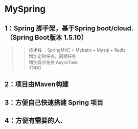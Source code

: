 # MySpring
## 1：Spring 脚手架，基于Spring boot/cloud.  （Spring Boot版本 1.5.10）  
>> 技术栈 ：SpringMVC + Mybatis + Mysql + Redis   
> 增加定时任务，周期任务  
> 增加异步任务 AsyncTask  
> TODO
 

## 2：项目由Maven构建  

## 3：方便自己快速搭建 Spring 项目

## 4：方便有需要的人.
